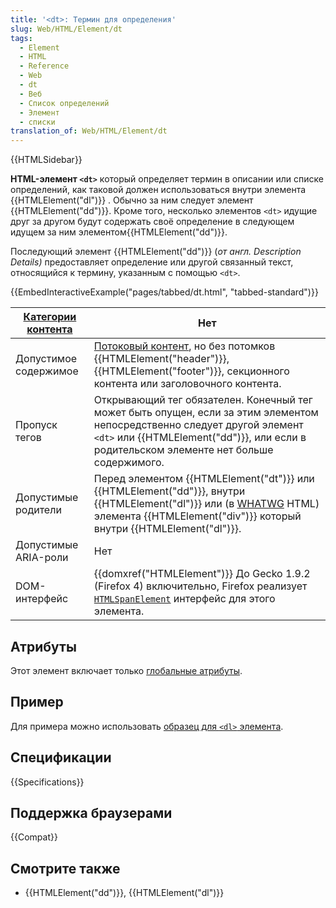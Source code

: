 ```yaml
---
title: '<dt>: Термин для определения'
slug: Web/HTML/Element/dt
tags:
  - Element
  - HTML
  - Reference
  - Web
  - dt
  - Веб
  - Список определений
  - Элемент
  - списки
translation_of: Web/HTML/Element/dt
---
```


{{HTMLSidebar}}

**HTML-элемент `<dt>`** который определяет термин в описании или списке определений, как таковой должен использоваться внутри элемента {{HTMLElement("dl")}} . Обычно за ним следует элемент {{HTMLElement("dd")}}. Кроме того, несколько элементов `<dt>` идущие друг за другом будут содержать своё определение в следующем идущем за ним элементом{{HTMLElement("dd")}}.

Последующий элемент {{HTMLElement("dd")}} (_от англ. Description Details)_ предоставляет определение или другой связанный текст, относящийся к термину, указанным с помощью `<dt>`.

{{EmbedInteractiveExample("pages/tabbed/dt.html", "tabbed-standard")}}

| [Категории контента](/ru/docs/Web/Guide/HTML/Content_categories) | Нет                                                                                                                                                                                                                                                   |
| ---------------------------------------------------------------- | ----------------------------------------------------------------------------------------------------------------------------------------------------------------------------------------------------------------------------------------------------- |
| Допустимое содержимое                                            | [Потоковый контент](/ru/docs/Web/Guide/HTML/Content_categories#Потоковый_контент), но без потомков {{HTMLElement("header")}}, {{HTMLElement("footer")}}, секционного контента или заголовочного контента.                               |
| Пропуск тегов                                                    | Открывающий тег обязателен. Конечный тег может быть опущен, если за этим элементом непосредственно следует другой элемент `<dt>` или {{HTMLElement("dd")}}, или если в родительском элементе нет больше содержимого.                           |
| Допустимые родители                                              | Перед элементом {{HTMLElement("dt")}} или {{HTMLElement("dd")}}, внутри {{HTMLElement("dl")}} или (в [WHATWG](/ru/docs/Glossary/WHATWG) HTML) элемента {{HTMLElement("div")}} который внутри {{HTMLElement("dl")}}. |
| Допустимые ARIA-роли                                             | Нет                                                                                                                                                                                                                                                   |
| DOM-интерфейс                                                    | {{domxref("HTMLElement")}} До Gecko 1.9.2 (Firefox 4) включительно, Firefox реализует [`HTMLSpanElement`](/ru/docs/Web/API/HTMLSpanElement) интерфейс для этого элемента.                                                                   |

## Атрибуты

Этот элемент включает только [глобальные атрибуты](/ru/docs/Web/HTML/Общие_атрибуты).

## Пример

Для примера можно использовать [образец для `<dl>` элемента](/ru/docs//Web/HTML/Element/dl#Одиночные_термин_и_определение).

## Спецификации

{{Specifications}}

## Поддержка браузерами

{{Compat}}

## Смотрите также

- {{HTMLElement("dd")}}, {{HTMLElement("dl")}}
